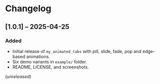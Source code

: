 # Changelog

## [1.0.1] – 2025-04-25
### Added
- Initial release of `my_animated_tabs` with pill, slide, fade, pop and edge-based animations.
- Six demo variants in `example/` folder.
- README, LICENSE, and screenshots.

(_unreleased_)
